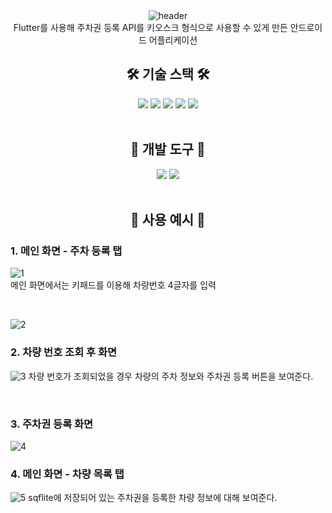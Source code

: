 <div align="center">
  <img src="https://capsule-render.vercel.app/api?type=waving&height=250&color=a2dcec&fontColor=363636&text=%EC%A3%BC%EC%B0%A8%EA%B6%8C%20%EB%93%B1%EB%A1%9D%20%EC%96%B4%ED%94%8C" alt="header"/>
</div>

<div align="center">
    Flutter를 사용해 주차권 등록 API를 키오스크 형식으로 사용할 수 있게 만든 안드로이드 어플리케이션
</div>

<center>

## 🛠️ 기술 스택 🛠️

<div align="center">
    <img src="https://img.shields.io/badge/flutter-02569B?style=for-the-badge&logo=flutter&logoColor=white">
    <img src="https://img.shields.io/badge/sqlite-003B57?style=for-the-badge&logo=sqlite&logoColor=white">
    <img src="https://img.shields.io/badge/dotenv-ECD53F?style=for-the-badge&logo=dotenv&logoColor=white">
    <img src="https://img.shields.io/badge/android-3DDC84?style=for-the-badge&logo=android&logoColor=white">
    <img src="https://img.shields.io/badge/dart-0175C2?style=for-the-badge&logo=dart&logoColor=white">
</div>

<br>

## 🧰 개발 도구 🧰

<div align="center">
    <img src="https://img.shields.io/badge/VSCODE-007ACC?style=for-the-badge&logo=visualstudiocode&logoColor=white">
    <img src="https://img.shields.io/badge/git-F05032?style=for-the-badge&logo=git&logoColor=white">
</div>

<br>

## 🔰 사용 예시 🔰

</center>

### 1. 메인 화면 - 주차 등록 탭

![1](https://github.com/bandall/parking_management/assets/32717522/ef4965d2-05e8-46b7-95c4-03d716ee02c3)  
메인 화면에서는 키패드를 이용해 차량번호 4글자를 입력

<br>

![2](https://github.com/bandall/parking_management/assets/32717522/a85d2769-2af1-47a0-97ce-2f3a8038b87f)

### 2. 차량 번호 조회 후 화면

![3](https://github.com/bandall/parking_management/assets/32717522/a7920dbd-5ae7-4b06-8b2c-b62cf71dc948)
차량 번호가 조회되었을 경우 차량의 주차 정보와 주차권 등록 버튼을 보여준다.

<br>

### 3. 주차권 등록 화면

![4](https://github.com/bandall/parking_management/assets/32717522/cc922cdd-b745-4274-a6a6-d11f4b221c40)

### 4. 메인 화면 - 차량 목록 탭

![5](https://github.com/bandall/parking_management/assets/32717522/8da68fbe-1d79-42b7-8284-2bc4fd2d82ce)
sqflite에 저장되어 있는 주차권을 등록한 차량 정보에 대해 보여준다.
